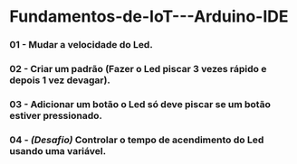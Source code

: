 # Fundamentos-de-IoT---Arduino-IDE

### 01 - Mudar a velocidade do Led.
### 02 - Criar um padrão (Fazer o Led piscar 3 vezes rápido e depois 1 vez devagar).
### 03 - Adicionar um botão o Led só deve piscar se um botão estiver pressionado.
### 04 - *(Desafio)* Controlar o tempo de acendimento do Led usando uma variável.

